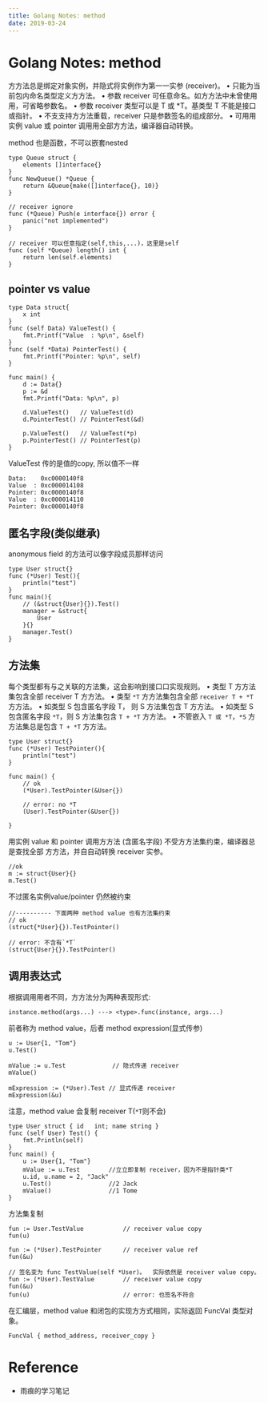 ```yaml
---
title: Golang Notes: method
date: 2019-03-24
---
```

# Golang Notes: method
⽅方法总是绑定对象实例，并隐式将实例作为第⼀一实参 (receiver)。
• 只能为当前包内命名类型定义⽅方法。
• 参数 receiver 可任意命名。如⽅方法中未曾使⽤用，可省略参数名。
• 参数 receiver 类型可以是 T 或 *T。基类型 T 不能是接口或指针。 
• 不⽀支持⽅方法重载，receiver 只是参数签名的组成部分。
• 可⽤用实例 value 或 pointer 调⽤用全部⽅方法，编译器⾃动转换。

method 也是函数，不可以嵌套nested

    type Queue struct {
        elements []interface{}
    }
    func NewQueue() *Queue {
        return &Queue{make([]interface{}, 10)}
    }
    
    // receiver ignore
    func (*Queue) Push(e interface{}) error {
        panic("not implemented")
    }

    // receiver 可以任意指定(self,this,...)，这里是self
    func (self *Queue) length() int {
        return len(self.elements)
    }

## pointer vs value

    type Data struct{
        x int
    }
    func (self Data) ValueTest() {
        fmt.Printf("Value  : %p\n", &self)
    }
    func (self *Data) PointerTest() {
        fmt.Printf("Pointer: %p\n", self)
    }

    func main() {
        d := Data{}
        p := &d
        fmt.Printf("Data: %p\n", p) 

        d.ValueTest()   // ValueTest(d)
        d.PointerTest() // PointerTest(&d)

        p.ValueTest()   // ValueTest(*p)
        p.PointerTest() // PointerTest(p)
    }

ValueTest 传的是值的copy, 所以值不一样

    Data:    0xc0000140f8
    Value  : 0xc000014108
    Pointer: 0xc0000140f8
    Value  : 0xc000014110
    Pointer: 0xc0000140f8

## 匿名字段(类似继承)
anonymous field 的方法可以像字段成员那样访问

    type User struct{}
    func (*User) Test(){ 
        println("test")
    } 
    func main(){
        // (&struct{User}{}).Test()
        manager = &struct{
            User
        }{}
        manager.Test()
    }

## 方法集 
每个类型都有与之关联的方法集，这会影响到接⼝口实现规则。
• 类型 T ⽅方法集包含全部 receiver T ⽅方法。
• 类型 `*T` ⽅方法集包含全部 `receiver T + *T` ⽅方法。
• 如类型 S 包含匿名字段 T，   则 S ⽅法集包含 T ⽅方法。 
• 如类型 S 包含匿名字段 `*T`，则 S 方法集包含 `T + *T` ⽅方法。 
• 不管嵌入 `T 或 *T`，`*S` ⽅方法集总是包含 `T + *T` ⽅方法。

    type User struct{}
    func (*User) TestPointer(){ 
        println("test")
    } 

    func main() {
        // ok
        (*User).TestPointer(&User{})

        // error: no *T
        (User).TestPointer(&User{})

    }

用实例 value 和 pointer 调用⽅方法 (含匿名字段) 不受⽅方法集约束，编译器总是查找全部 ⽅方法，并⾃自动转换 receiver 实参。

    //ok
    m := struct{User}{}
    m.Test()

不过匿名实例value/pointer 仍然被约束

    //---------- 下面两种 method value 也有方法集约束
    // ok
    (struct{*User}{}).TestPointer()

    // error: 不含有`*T`
    (struct{User}{}).TestPointer()

## 调用表达式
根据调⽤用者不同，⽅方法分为两种表现形式: 

    instance.method(args...) ---> <type>.func(instance, args...)

前者称为 method value，后者 method expression(显式传参)

    u := User{1, "Tom"}
    u.Test()

    mValue := u.Test             // 隐式传递 receiver
    mValue()

    mExpression := (*User).Test // 显式传递 receiver
    mExpression(&u)             

注意，method value 会复制 receiver T(`*T`则不会)

    type User struct { id   int; name string }
    func (self User) Test() {
        fmt.Println(self)
    }
    func main() {
        u := User{1, "Tom"}
        mValue := u.Test        //⽴立即复制 receiver，因为不是指针类*T
        u.id, u.name = 2, "Jack"
        u.Test()                //2 Jack
        mValue()                //1 Tome
    }

方法集复制

    fun := User.TestValue           // receiver value copy
    fun(u)

    fun := (*User).TestPointer      // receiver value ref
    fun(&u)

    // 签名变为 func TestValue(self *User)。  实际依然是 receiver value copy。 
    fun := (*User).TestValue        // receiver value copy
    fun(&u)
    fun(u)                          // error: 也签名不符合

在汇编层，method value 和闭包的实现⽅方式相同，实际返回 FuncVal 类型对象。 

    FuncVal { method_address, receiver_copy }


# Reference
- 雨痕的学习笔记